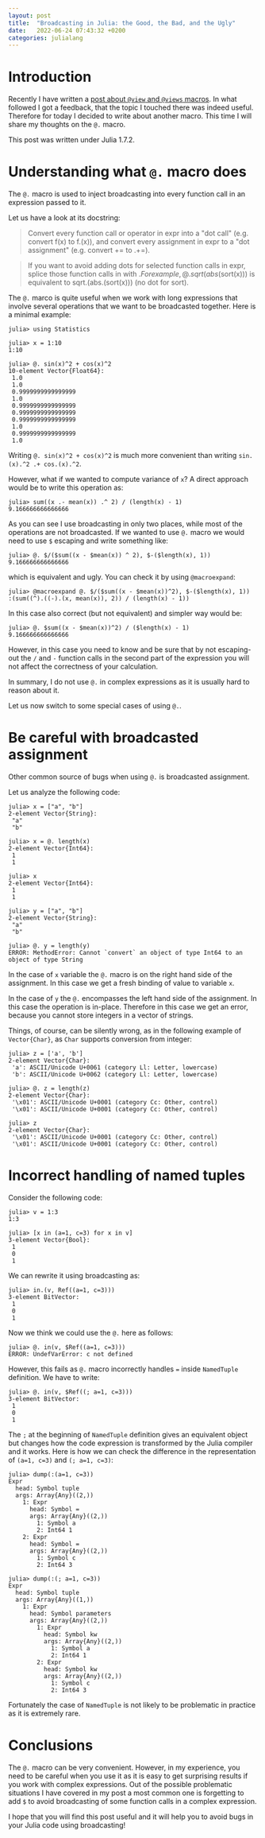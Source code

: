 ```yaml
---
layout: post
title:  "Broadcasting in Julia: the Good, the Bad, and the Ugly"
date:   2022-06-24 07:43:32 +0200
categories: julialang
---
```


# Introduction

Recently I have written a [post about `@view` and `@views` macros][m1].
In what followed I got a feedback, that the topic I touched there was
indeed useful. Therefore for today I decided to write about another macro.
This time I will share my thoughts on the `@.` macro.

This post was written under Julia 1.7.2.

# Understanding what `@.` macro does

The `@.` macro is used to inject broadcasting into every function call
in an expression passed to it.

Let us have a look at its docstring:

>  Convert every function call or operator in expr into a "dot call"
> (e.g. convert f(x) to f.(x)), and convert every
> assignment in expr to a "dot assignment" (e.g. convert += to .+=).

> If you want to avoid adding dots for selected function calls in expr, splice
> those function calls in with $. For example,
> @. sqrt(abs($sort(x))) is equivalent to sqrt.(abs.(sort(x))) (no dot for sort).

The `@.` marco is quite useful when we work with long expressions that
involve several operations that we want to be broadcasted together. Here
is a minimal example:

```
julia> using Statistics

julia> x = 1:10
1:10

julia> @. sin(x)^2 + cos(x)^2
10-element Vector{Float64}:
 1.0
 1.0
 0.9999999999999999
 1.0
 0.9999999999999999
 0.9999999999999999
 0.9999999999999999
 1.0
 0.9999999999999999
 1.0
```

Writing `@. sin(x)^2 + cos(x)^2` is much more convenient than writing
`sin.(x).^2 .+ cos.(x).^2`.

However, what if we wanted to compute variance of `x`? A direct approach
would be to write this operation as:

```
julia> sum((x .- mean(x)) .^ 2) / (length(x) - 1)
9.166666666666666
```

As you can see I use broadcasting in only two places, while most of the
operations are not broadcasted. If we wanted to use `@.` macro we would
need to use `$` escaping and write something like:

```
julia> @. $/($sum((x - $mean(x)) ^ 2), $-($length(x), 1))
9.166666666666666
```

which is equivalent and ugly. You can check it by using `@macroexpand`:

```
julia> @macroexpand @. $/($sum((x - $mean(x))^2), $-($length(x), 1))
:(sum((^).((-).(x, mean(x)), 2)) / (length(x) - 1))
```

In this case also correct (but not equivalent) and simpler way would be:

```
julia> @. $sum((x - $mean(x))^2) / ($length(x) - 1)
9.166666666666666
```

However, in this case you need to know and be sure that by not escaping-out the
`/` and `-` function calls in the second part of the expression you will not
affect the correctness of your calculation.

In summary, I do not use `@.` in complex expressions as it is usually hard to
reason about it.

Let us now switch to some special cases of using `@.`.

# Be careful with broadcasted assignment

Other common source of bugs when using `@.` is broadcasted assignment.

Let us analyze the following code:

```
julia> x = ["a", "b"]
2-element Vector{String}:
 "a"
 "b"

julia> x = @. length(x)
2-element Vector{Int64}:
 1
 1

julia> x
2-element Vector{Int64}:
 1
 1

julia> y = ["a", "b"]
2-element Vector{String}:
 "a"
 "b"

julia> @. y = length(y)
ERROR: MethodError: Cannot `convert` an object of type Int64 to an object of type String
```

In the case of `x` variable the `@.` macro is on the right hand side of the
assignment. In this case we get a fresh binding of value to variable `x`.

In the case of `y` the `@.` encompasses the left hand side of the assignment.
In this case the operation is in-place. Therefore in this case we get an error,
because you cannot store integers in a vector of strings.

Things, of course, can be silently wrong, as in the following example of
`Vector{Char}`, as `Char` supports conversion from integer:

```
julia> z = ['a', 'b']
2-element Vector{Char}:
 'a': ASCII/Unicode U+0061 (category Ll: Letter, lowercase)
 'b': ASCII/Unicode U+0062 (category Ll: Letter, lowercase)

julia> @. z = length(z)
2-element Vector{Char}:
 '\x01': ASCII/Unicode U+0001 (category Cc: Other, control)
 '\x01': ASCII/Unicode U+0001 (category Cc: Other, control)

julia> z
2-element Vector{Char}:
 '\x01': ASCII/Unicode U+0001 (category Cc: Other, control)
 '\x01': ASCII/Unicode U+0001 (category Cc: Other, control)
```

# Incorrect handling of named tuples

Consider the following code:
```
julia> v = 1:3
1:3

julia> [x in (a=1, c=3) for x in v]
3-element Vector{Bool}:
 1
 0
 1
```
We can rewrite it using broadcasting as:
```
julia> in.(v, Ref((a=1, c=3)))
3-element BitVector:
 1
 0
 1
```
Now we think we could use the `@.` here as follows:
```
julia> @. in(v, $Ref((a=1, c=3)))
ERROR: UndefVarError: c not defined
```
However, this fails as `@.` macro incorrectly handles `=` inside `NamedTuple`
definition. We have to write:
```
julia> @. in(v, $Ref((; a=1, c=3)))
3-element BitVector:
 1
 0
 1
```
The `;` at the beginning of `NamedTuple` definition gives an equivalent object
but changes how the code expression is transformed by the Julia compiler
and it works. Here is how we can check the difference in the representation
of `(a=1, c=3)` and `(; a=1, c=3)`:
```
julia> dump(:(a=1, c=3))
Expr
  head: Symbol tuple
  args: Array{Any}((2,))
    1: Expr
      head: Symbol =
      args: Array{Any}((2,))
        1: Symbol a
        2: Int64 1
    2: Expr
      head: Symbol =
      args: Array{Any}((2,))
        1: Symbol c
        2: Int64 3

julia> dump(:(; a=1, c=3))
Expr
  head: Symbol tuple
  args: Array{Any}((1,))
    1: Expr
      head: Symbol parameters
      args: Array{Any}((2,))
        1: Expr
          head: Symbol kw
          args: Array{Any}((2,))
            1: Symbol a
            2: Int64 1
        2: Expr
          head: Symbol kw
          args: Array{Any}((2,))
            1: Symbol c
            2: Int64 3
```

Fortunately the case of `NamedTuple` is not likely to be problematic in practice
as it is extremely rare.

# Conclusions

The `@.` macro can be very convenient. However, in my experience, you
need to be careful when you use it as it is easy to get surprising results
if you work with complex expressions. Out of the possible problematic situations
I have covered in my post a most common one is forgetting to add `$` to avoid
broadcasting of some function calls in a complex expression.

I hope that you will find this post useful and it will help you to avoid
bugs in your Julia code using broadcasting!

[m1]: https://bkamins.github.io/julialang/2022/06/10/view.html
